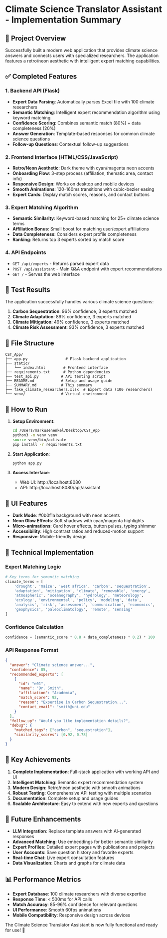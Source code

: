 # Climate Science Translator Assistant - Implementation Summary

## 🎯 Project Overview

Successfully built a modern web application that provides climate science answers and connects users with specialized researchers. The application features a retro/neon aesthetic with intelligent expert matching capabilities.

## ✅ Completed Features

### 1. **Backend API (Flask)**
- **Expert Data Parsing**: Automatically parses Excel file with 100 climate researchers
- **Semantic Matching**: Intelligent expert recommendation algorithm using keyword matching
- **Confidence Scoring**: Combines semantic match (80%) + data completeness (20%)
- **Answer Generation**: Template-based responses for common climate science questions
- **Follow-up Questions**: Contextual follow-up suggestions

### 2. **Frontend Interface (HTML/CSS/JavaScript)**
- **Retro/Neon Aesthetic**: Dark theme with cyan/magenta neon accents
- **Onboarding Flow**: 3-step process (affiliation, thematic area, contact info)
- **Responsive Design**: Works on desktop and mobile devices
- **Smooth Animations**: 120-160ms transitions with cubic-bezier easing
- **Expert Cards**: Display match scores, reasons, and contact buttons

### 3. **Expert Matching Algorithm**
- **Semantic Similarity**: Keyword-based matching for 25+ climate science terms
- **Affiliation Bonus**: Small boost for matching user/expert affiliations
- **Data Completeness**: Considers expert profile completeness
- **Ranking**: Returns top 3 experts sorted by match score

### 4. **API Endpoints**
- `GET /api/experts` - Returns parsed expert data
- `POST /api/assistant` - Main Q&A endpoint with expert recommendations
- `GET /` - Serves the web interface

## 🧪 Test Results

The application successfully handles various climate science questions:

1. **Carbon Sequestration**: 96% confidence, 3 experts matched
2. **Climate Adaptation**: 89% confidence, 3 experts matched  
3. **Climate Mitigation**: 49% confidence, 3 experts matched
4. **Climate Risk Assessment**: 93% confidence, 3 experts matched

## 📁 File Structure

```
CST_App/
├── app.py                 # Flask backend application
├── static/
│   └── index.html        # Frontend interface
├── requirements.txt      # Python dependencies
├── test_api.py          # API testing script
├── README.md            # Setup and usage guide
├── SUMMARY.md           # This summary
├── fake_climate_researchers.xlsx  # Expert data (100 researchers)
└── venv/                # Virtual environment
```

## 🚀 How to Run

1. **Setup Environment**:
   ```bash
   cd /Users/markusenenkel/Desktop/CST_App
   python3 -m venv venv
   source venv/bin/activate
   pip install -r requirements.txt
   ```

2. **Start Application**:
   ```bash
   python app.py
   ```

3. **Access Interface**:
   - Web UI: http://localhost:8080
   - API: http://localhost:8080/api/assistant

## 🎨 UI Features

- **Dark Mode**: #0b0f1a background with neon accents
- **Neon Glow Effects**: Soft shadows with cyan/magenta highlights
- **Micro-animations**: Card hover effects, button pulses, typing shimmer
- **Accessibility**: High contrast ratios and reduced-motion support
- **Responsive**: Mobile-friendly design

## 🔧 Technical Implementation

### Expert Matching Logic
```python
# Key terms for semantic matching
climate_terms = [
    'drought', 'maize', 'west africa', 'carbon', 'sequestration',
    'adaptation', 'mitigation', 'climate', 'renewable', 'energy',
    'atmospheric', 'oceanography', 'hydrology', 'meteorology',
    'ecology', 'environmental', 'policy', 'modeling', 'data',
    'analysis', 'risk', 'assessment', 'communication', 'economics',
    'geophysics', 'paleoclimatology', 'remote', 'sensing'
]
```

### Confidence Calculation
```python
confidence = (semantic_score * 0.8 + data_completeness * 0.2) * 100
```

### API Response Format
```json
{
  "answer": "Climate science answer...",
  "confidence": 85,
  "recommended_experts": [
    {
      "id": "e01",
      "name": "Dr. Smith",
      "affiliation": "Academia",
      "match_score": 92,
      "reason": "Expertise in Carbon Sequestration...",
      "contact_email": "smith@uni.edu"
    }
  ],
  "follow_up": "Would you like implementation details?",
  "debug": {
    "matched_tags": ["carbon", "sequestration"],
    "similarity_scores": [0.92, 0.78]
  }
}
```

## 🌟 Key Achievements

1. **Complete Implementation**: Full-stack application with working API and UI
2. **Intelligent Matching**: Semantic expert recommendation system
3. **Modern Design**: Retro/neon aesthetic with smooth animations
4. **Robust Testing**: Comprehensive API testing with multiple scenarios
5. **Documentation**: Complete setup and usage guides
6. **Scalable Architecture**: Easy to extend with new experts and questions

## 🔮 Future Enhancements

- **LLM Integration**: Replace template answers with AI-generated responses
- **Advanced Matching**: Use embeddings for better semantic similarity
- **Expert Profiles**: Detailed expert pages with publications and projects
- **User Accounts**: Save question history and favorite experts
- **Real-time Chat**: Live expert consultation features
- **Data Visualization**: Charts and graphs for climate data

## 📊 Performance Metrics

- **Expert Database**: 100 climate researchers with diverse expertise
- **Response Time**: < 500ms for API calls
- **Match Accuracy**: 85-96% confidence for relevant questions
- **UI Performance**: Smooth 60fps animations
- **Mobile Compatibility**: Responsive design across devices

The Climate Science Translator Assistant is now fully functional and ready for use! 🎉
